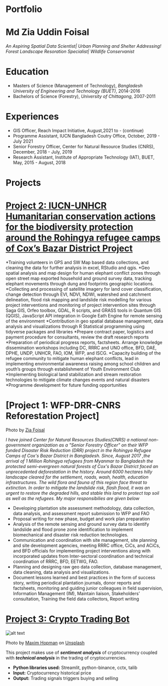 # Portfolio
# Md Zia Uddin Foisal
*An Aspiring Spatial Data Scientist| Urban Planning and Shelter Addressing! Forest Landscape Resoration Specialist| Wildlife  Conservanist*

# Education
* Masters of Science (Management of Technology), *Bangladesh University of Engineering and Technology (BUET)*, 2014-2016
* Bachelors of Science (Forestry), *University of Chittagong*, 2007-2011
# Experiences
* GIS Officer, Reach Impact Initiative, August,2021 to - (continue)
* Programme Assistant, IUCN Bangladesh Coutry Office, October, 2019 - July 2021
* Senior Forestry Officer, Center for Natural Resource Studies (CNRS), December, 2018 - July, 2019
* Research Assistant, Institute of Appropriate Technology (IAT), BUET, May, 2015 - August, 2018
# Projects
# [Project 2: IUCN-UNHCR Humanitarian conservation actions for the biodiversity protection around the Rohingya refugee camps of Cox’s Bazar District Project](https://www.unhcr.org/news/briefing/2018/3/5a9e919a4/wildlife-risks-add-challenges-refugee-response-bangladesh.html)
*Training volunteers in GPS and SW Map based data collections, and cleaning the data for further analysis in excel, RStudio and qgis.
*Geo spatial analysis and map design for human elephant conflict zones through open street map exported household and ground survey data, tracking elephant movements through dung and footprints geographic locations.
*Collecting and processing of satellite imagery for land cover classification, change detection through EVI, NDVI, NDWI, watershed and catchment delineation, flood risk mapping and landslide risk modelling for various project interventions and monitoring of project intervention sites through Saga GIS, Orfeo toolbox, GDAL, R scripts, and GRASS tools in Quantum GIS (QGIS), JavaScript API integration in Google Eath Engine for remote sensing of the environment
*Contribution in geo spatial database management, data analysis and visualizations through R Statistical programming using tidyverse packages and libraries
*Prepare contract paper, logistics and payment procedure for consultants, review the draft research reports
*Preparation of periodical progress reports, factsheets. Arrange knowledge dissemination workshops including DC, RRRC and UNO office, BFD, DAE, DPHE, UNDP, UNHCR, FAO, IOM, WFP, and ISCG.
*Capacity building of the refugee community to mitigate human elephant conflicts, lead in implementing environmental awareness raising among school children and youth’s groups through establishment of Youth Environment Club
*Implementing biological land stabilization and stream restoration technologies to mitigate climate changes events and natural disasters
*Programme development for future funding opportunities
# [Project 1: WFP-DRR-CNRS Reforestation Project]
Photo by <a href="https://drive.google.com/file/d/1IYpAksYrPqASZpoP6JpPAXVX2RtOR1RzKg/view?usp=sharing">Zia Foisal</a>

*I have joined Center for Natural Resources Studies(CNRS) a national non-government organization as a "Senior Forestry Officer" on their WFP funded Disaster Risk Reduction (DRR) project in the Rohingya Refugee Camps of Cox's Bazar District in Bangladesh. Since, August 2017 ,the arrival of 1 Million Rohingya refugees from Myanmar to Bangladesh the protected semi-evergreen natural forests of Cox's Bazar District faced an unprecedented deforestation in the history. Around 6000 hectares hilly landscape cleared for the settlement, roads, wash, health, education infrastructures. The wild flora and fauna of this region face threat to extinction. In order to mitigate the landslide risk, flash flood, it was an urgent to restore the degraded hills, and stable this land to protect top soil as well as the refugees. My major responsibilies are given below*
* Developing plantation site assessment methodology, data collection, data analysis, and assessment report submission to WFP and FAO
* Proposal writing for new phase, budget and work plan preparation
* Analysis of the remote sensing and ground survey data to identify landslide and flood prone zone identification to implement biomechanical and disaster risk reduction technologies.
* Communication and coordination with site management, site planning and site development agencies, meeting RRRC office, CiCs, and ACiCs, and BFD officials for implementing project interventions along with incorporated updates from Inter-sectoral coordination and technical coordination of RRRC, BFD, EETWG, FAO.
* Planning and designing raw geo data collection, database management, data cleaning, data analysis and visualizations.
* Document lessons learned and best practices in the form of success story, writing periodical plantation journals, donor reports and factsheets, monitoring and guiding junior colleagues in field supervision, Information Management (IM), Maintain liaison, Stakeholders’ consultation, Training the field data collectors, Report writing

# [Project 3: Crypto Trading Bot](http://youtube.com/dataprofessor)
![alt text](maxim-hopman-fiXLQXAhCfk-unsplash.jpg)

Photo by <a href="https://unsplash.com/@nampoh?utm_source=unsplash&utm_medium=referral&utm_content=creditCopyText">Maxim Hopman</a> on <a href="https://unsplash.com/s/photos/cryptocurrency-trading?utm_source=unsplash&utm_medium=referral&utm_content=creditCopyText">Unsplash</a>

This project makes use of ***sentiment analysis*** of cryptocurrency coupled with ***technical analysis*** in the trading of cryptocurrencies.
* **Python libraries used:** Streamlit, python-binance, cctx, talib
* **Input:** Cryptocurrency historical price
* **Output:** Trading signals triggers buying and selling
